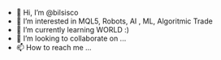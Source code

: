 - 👋 Hi, I’m @bilsisco
- 👀 I’m interested in MQL5, Robots, AI , ML, Algoritmic Trade
- 🌱 I’m currently learning WORLD :)
- 💞️ I’m looking to collaborate on ...
- 📫 How to reach me ...

<!---
bilsisco/bilsisco is a ✨ special ✨ repository because its `README.md` (this file) appears on your GitHub profile.
You can click the Preview link to take a look at your changes.
--->

